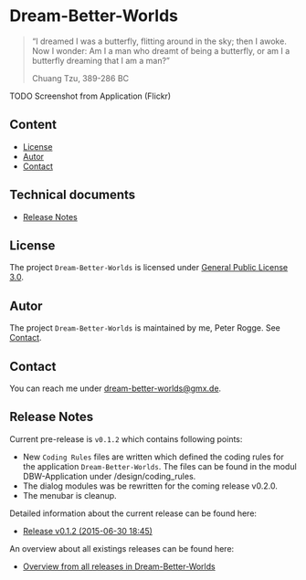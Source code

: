 Dream-Better-Worlds
===

> “I dreamed I was a butterfly, flitting around in the sky; then I awoke. Now I 
> wonder: Am I a man who dreamt of being a butterfly, or am I a butterfly dreaming 
> that I am a man?”
> 
> Chuang Tzu, 389-286 BC


TODO Screenshot from Application (Flickr)



Content
---
* [License](#License)
* [Autor](#Autor)
* [Contact](#Contact)


Technical documents
---
* [Release Notes](#ReleaseNotes)



[//]: # (Content)
License<a name="License" />
---

The project `Dream-Better-Worlds` is licensed under [General Public License 3.0].



Autor<a name="Autor" />
---

The project `Dream-Better-Worlds` is maintained by me, Peter Rogge. See [Contact](#Contact).



Contact<a name="Contact" />
---

You can reach me under <dream-better-worlds@gmx.de>.



[//]: # (Technical documents)
Release Notes<a name="ReleaseNotes" />
---

Current pre-release is `v0.1.2` which contains following points:
* New `Coding Rules` files are written which defined the coding rules for 
      the application `Dream-Better-Worlds`. The files can be found in the modul 
      DBW-Application under /design/coding_rules.
* The dialog modules was be rewritten for the coming release v0.2.0.
* The menubar is cleanup.

Detailed information about the current release can be found here:
* [Release v0.1.2 (2015-06-30 18:45)]

An overview about all existings releases can be found here:
* [Overview from all releases in Dream-Better-Worlds]



[//]: # (Links)
[General Public License 3.0]:http://www.gnu.org/licenses/gpl-3.0.en.html
[Overview from all releases in Dream-Better-Worlds]:https://github.com/Naoghuman/Dream-Better-Worlds/releases
[Release v0.1.2 (2015-06-30 18:45)]:https://github.com/Naoghuman/Dream-Better-Worlds/releases/tag/v0.1.2
